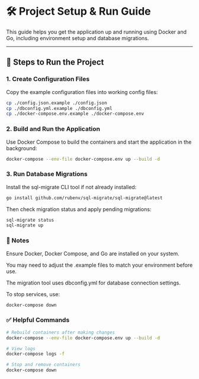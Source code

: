 # 🛠 Project Setup & Run Guide

This guide helps you get the application up and running using Docker and Go, including environment setup and database migrations.

---

## 🚀 Steps to Run the Project

### 1. Create Configuration Files

Copy the example configuration files into working config files:

```bash
cp ./config.json.example ./config.json
cp ./dbconfig.yml.example ./dbconfig.yml
cp ./docker-compose.env.example ./docker-compose.env
```


### 2. Build and Run the Application

Use Docker Compose to build the containers and start the application in the background:

```bash
docker-compose --env-file docker-compose.env up --build -d
```

### 3. Run Database Migrations

Install the sql-migrate CLI tool if not already installed:

```bash
go install github.com/rubenv/sql-migrate/sql-migrate@latest
```

Then check migration status and apply pending migrations:

```bash
sql-migrate status
sql-migrate up
```

### 📝 Notes

Ensure Docker, Docker Compose, and Go are installed on your system.

You may need to adjust the .example files to match your environment before use.

The migration tool uses dbconfig.yml for database connection settings.

To stop services, use:

```bash
docker-compose down
```

### ✅ Helpful Commands

```bash
# Rebuild containers after making changes
docker-compose --env-file docker-compose.env up --build -d

# View logs
docker-compose logs -f

# Stop and remove containers
docker-compose down
```